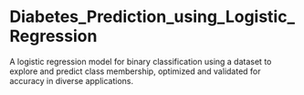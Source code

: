 # Diabetes_Prediction_using_Logistic_Regression
A logistic regression model for binary classification using a dataset to explore and predict class membership, optimized and validated for accuracy in diverse applications.
